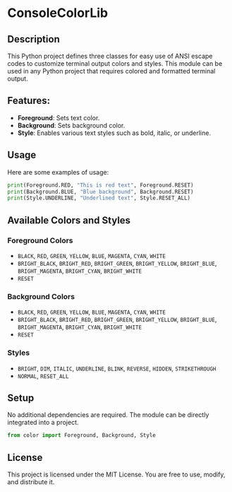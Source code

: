 # ConsoleColorLib

## Description
This Python project defines three classes for easy use of ANSI escape codes to customize terminal output colors and styles. This module can be used in any Python project that requires colored and formatted terminal output.

## Features:
- **Foreground**: Sets text color.
- **Background**: Sets background color.
- **Style**: Enables various text styles such as bold, italic, or underline.

## Usage
Here are some examples of usage:

```python
print(Foreground.RED, "This is red text", Foreground.RESET)
print(Background.BLUE, "Blue background", Background.RESET)
print(Style.UNDERLINE, "Underlined text", Style.RESET_ALL)
```

## Available Colors and Styles

### Foreground Colors
- `BLACK`, `RED`, `GREEN`, `YELLOW`, `BLUE`, `MAGENTA`, `CYAN`, `WHITE`
- `BRIGHT_BLACK`, `BRIGHT_RED`, `BRIGHT_GREEN`, `BRIGHT_YELLOW`, `BRIGHT_BLUE`, `BRIGHT_MAGENTA`, `BRIGHT_CYAN`, `BRIGHT_WHITE`
- `RESET`

### Background Colors
- `BLACK`, `RED`, `GREEN`, `YELLOW`, `BLUE`, `MAGENTA`, `CYAN`, `WHITE`
- `BRIGHT_BLACK`, `BRIGHT_RED`, `BRIGHT_GREEN`, `BRIGHT_YELLOW`, `BRIGHT_BLUE`, `BRIGHT_MAGENTA`, `BRIGHT_CYAN`, `BRIGHT_WHITE`
- `RESET`

### Styles
- `BRIGHT`, `DIM`, `ITALIC`, `UNDERLINE`, `BLINK`, `REVERSE`, `HIDDEN`, `STRIKETHROUGH`
- `NORMAL`, `RESET_ALL`

## Setup
No additional dependencies are required. The module can be directly integrated into a project.

```python
from color import Foreground, Background, Style
```

## License
This project is licensed under the MIT License. You are free to use, modify, and distribute it.
